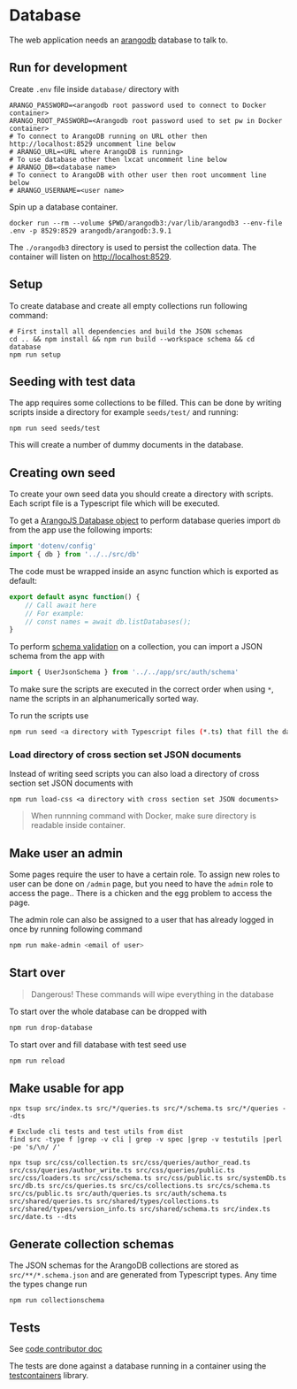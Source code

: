# Database

The web application needs an [arangodb](https://arangodb.com/) database to talk to.

## Run for development

Create `.env` file inside `database/` directory with

```shell
ARANGO_PASSWORD=<arangodb root password used to connect to Docker container>
ARANGO_ROOT_PASSWORD=<Arangodb root password used to set pw in Docker container>
# To connect to ArangoDB running on URL other then http://localhost:8529 uncomment line below
# ARANGO_URL=<URL where ArangoDB is running>
# To use database other then lxcat uncomment line below
# ARANGO_DB=<database name>
# To connect to ArangoDB with other user then root uncomment line below
# ARANGO_USERNAME=<user name>
```

Spin up a database container.

```shell
docker run --rm --volume $PWD/arangodb3:/var/lib/arangodb3 --env-file .env -p 8529:8529 arangodb/arangodb:3.9.1
```

The `./orangodb3` directory is used to persist the collection data.
The container will listen on [http://localhost:8529](http://localhost:8529).

## Setup

To create database and create all empty collections run following command:

```shell
# First install all dependencies and build the JSON schemas
cd .. && npm install && npm run build --workspace schema && cd database
npm run setup
```

## Seeding with test data

The app requires some collections to be filled.
This can be done by writing scripts inside a directory for example `seeds/test/` and running:

```shell
npm run seed seeds/test
```

This will create a number of dummy documents in the database.

## Creating own seed

To create your own seed data you should create a directory with scripts.
Each script file is a Typescript file which will be executed.

To get a [ArangoJS Database object](https://arangodb.github.io/arangojs/7.7.0/classes/database.database-1.html) to perform database queries import `db` from the app use the following imports:

```ts
import 'dotenv/config'
import { db } from '../../src/db'
```

The code must be wrapped inside an async function which is exported as default:

```ts
export default async function() {
    // Call await here
    // For example:
    // const names = await db.listDatabases();
}
```

To perform [schema validation](https://www.arangodb.com/docs/3.8/data-modeling-documents-schema-validation.html) on a collection, you can import a JSON schema from the app with

```ts
import { UserJsonSchema } from '../../app/src/auth/schema'
```

To make sure the scripts are executed in the correct order when using `*`, name the scripts in an alphanumerically sorted way.

To run the scripts use

```sh
npm run seed <a directory with Typescript files (*.ts) that fill the database>
```

### Load directory of cross section set JSON documents

Instead of writing seed scripts you can also load a directory of cross section set JSON documents with

```shell
npm run load-css <a directory with cross section set JSON documents>
```

> When runnning command with Docker, make sure directory is readable inside container.

## Make user an admin

Some pages require the user to have a certain role.
To assign new roles to user can be done on `/admin` page, but you need to have the `admin` role to access the page..
There is a chicken and the egg problem to access the page.

The admin role can also be assigned to a user that has already logged in once by running following command

```sh
npm run make-admin <email of user>
```

## Start over

> Dangerous! These commands will wipe everything in the database

To start over the whole database can be dropped with

```sh
npm run drop-database
```

To start over and fill database with test seed use

```sh
npm run reload
```

## Make usable for app

```
npx tsup src/index.ts src/*/queries.ts src/*/schema.ts src/*/queries --dts

# Exclude cli tests and test utils from dist
find src -type f |grep -v cli | grep -v spec |grep -v testutils |perl -pe 's/\n/ /'

npx tsup src/css/collection.ts src/css/queries/author_read.ts src/css/queries/author_write.ts src/css/queries/public.ts src/css/loaders.ts src/css/schema.ts src/css/public.ts src/systemDb.ts src/db.ts src/cs/queries.ts src/cs/collections.ts src/cs/schema.ts src/cs/public.ts src/auth/queries.ts src/auth/schema.ts src/shared/queries.ts src/shared/types/collections.ts src/shared/types/version_info.ts src/shared/schema.ts src/index.ts src/date.ts --dts

```

## Generate collection schemas

The JSON schemas for the ArangoDB collections are stored as `src/**/*.schema.json` and are generated from Typescript types.
Any time the types change run

```shell
npm run collectionschema
```

## Tests

See [code contributor doc](../docs/code-contributor#unit-tests)

The tests are done against a database running in a container using the [testcontainers](https://github.com/testcontainers/testcontainers-node) library.
